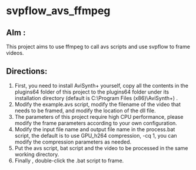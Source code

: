 # svpflow_avs_ffmpeg

## AIm :
This project aims to use ffmpeg to call avs scripts and use svpflow to frame videos. 

## Directions:
1. First, you need to install AviSynth+ yourself, copy all the contents in the plugins64 folder of this project to the plugins64 folder under its installation directory (default is C:\Program Files (x86)\AviSynth+) .
2. Modify the example.avs script, modify the filename of the video that needs to be framed, and modify the location of the dll file.
3. The parameters of this project require high CPU performance, please modify the frame parameters according to your own configuration.
4. Modify the input file name and output file name in the process.bat script, the default is to use GPU_h264 compression, -cq 1, you can modify the compression parameters as needed.
5.  Put the avs script, bat script and the video to be processed in the same working directory.
6.  Finally , double-click the .bat script to frame.

